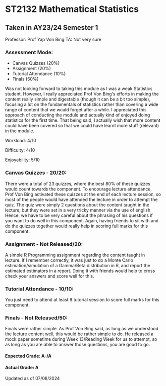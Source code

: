 # ST2132 Mathematical Statistics
## Taken in AY23/24 Semester 1

Professor: Prof Yap Von Bing
TA: Not very sure

### Assessment Mode:
- Canvas Quizzes (20%)
- Assignment (20%)
- Tutorial Attendance (10%)
- Finals (50%)

Was not looking forward to taking this module as I was a weak Statistics student. However, I really appreciated Prof Von Bing's efforts in making the content really simple and digestable (though it can be a bit too simple), focusing a lot on the fundamentals of statistics rather than covering a wide range of content that we would forget after a while. I appreciated this approach of conducting the module and actually kind of enjoyed doing statistics for the first time. That being said, I actually wish that more content could have been covered so that we could have learnt more stuff (relevant) in the module.

Workload: 4/10

Difficulty: 4/10

Enjoyability: 5/10

### Canvas Quizzes - 20/20:
There were a total of 23 quizzes, where the best 80% of these quizzes would count towards the component. To encourage lecture attendance, Prof Von Bing activated these quizzes at the end of each lecture session, so most of the people would have attended the lecture in order to attempt the quiz. The quiz were simply 2 questions about the content taught in the lecture, but they were set in a very tricky manner via the use of english. Hence, we have to be very careful about the phrasing of his questions if you want to do well in this component. Again, having friends to sit with and do the quizzes together would really help in scoring full marks for this component.

### Assignment - Not Released/20:
A simple R Programming assignment regarding the content taught in lecture. If I remember correctly, it was just to do a Monte Carlo estimation/simulation of a Gamma/Beta distribution in R, and report the estimated estimators in a report. Doing it with friends would help to cross check your answers and score well for this.

### Tutorial Attendance - 10/10:
You just need to attend at least 8 tutorial session to score full marks for this component.

### Finals - Not Released/50:
Finals were rather simple. As Prof Von Bing said, as long as we understood the lecture content well, this would be rather simple to do. He released a mock paper sometime during Week 13/Reading Week for us to attempt, so as long as you are able to answer those questions, you are good to go.

#### Expected Grade: A-/A
#### Actual Grade: A

Updated as of 07/08/2024
